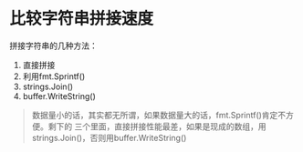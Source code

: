 # 比较字符串拼接速度

拼接字符串的几种方法：
1. 直接拼接
2. 利用fmt.Sprintf()
3. strings.Join()
3. buffer.WriteString()

> 数据量小的话，其实都无所谓，如果数据量大的话，fmt.Sprintf()肯定不方便。剩下的
三个里面，直接拼接性能最差，如果是现成的数组，用strings.Join()，否则用buffer.WriteString()